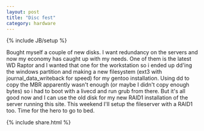 ```yaml
---
layout: post
title: "Disc fest"
category: hardware
---
```

{% include JB/setup %}

Bought myself a couple of new disks. I want redundancy on the servers and now my economy has caught up with my needs. One of them is
the latest WD Raptor and I wanted that one for the workstation so i ended up dd'ing the windows partition and making a new
filesystem (ext3 with journal_data_writeback for speed) for my gentoo installation. Using dd to copy the MBR apparently wasn't
enough (or maybe I didn't copy enough bytes) so i had to boot with a livecd and run grub from there. But it's all good now and I can
use the old disk for my new RAID1 installation of the server running this site. This weekend I'll setup the fileserver with a RAID1
too.
Time for the hero to go to bed.   

{% include share.html %}
